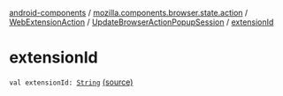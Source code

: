 [android-components](../../../index.md) / [mozilla.components.browser.state.action](../../index.md) / [WebExtensionAction](../index.md) / [UpdateBrowserActionPopupSession](index.md) / [extensionId](./extension-id.md)

# extensionId

`val extensionId: `[`String`](https://kotlinlang.org/api/latest/jvm/stdlib/kotlin/-string/index.html) [(source)](https://github.com/mozilla-mobile/android-components/blob/master/components/browser/state/src/main/java/mozilla/components/browser/state/action/BrowserAction.kt#L297)